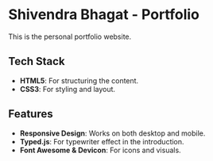 # Shivendra Bhagat - Portfolio

This is the personal portfolio website.

## Tech Stack

- **HTML5**: For structuring the content.
- **CSS3**: For styling and layout.

## Features
- **Responsive Design**: Works on both desktop and mobile.
- **Typed.js**: For typewriter effect in the introduction.
- **Font Awesome & Devicon**: For icons and visuals.
